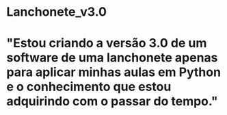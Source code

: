 # Lanchonete_v3.0

#  "Estou criando a versão 3.0 de um software de uma lanchonete apenas para aplicar minhas aulas em Python e o conhecimento que estou adquirindo com o passar do tempo."
